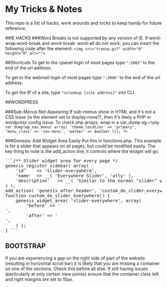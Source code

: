 # My Tricks & Notes

This repo is a list of hacks, work arounds and tricks to keep handy for future reference.

##IE HACKS
###Word Breaks
<wbr> is not supported by any version of IE. If word-wrap:word-break and word-break: word-all do not work, you can insert the following code after the element:
`<img src="transp.gif" width="0" height="0" alt="">`

##Shortcuts
To get to the cpanel login of most pages type `":2082"` to the end of the url address.

To get to the webmail login of most pages type `":2096"` to the end of the url address.

To get the IP of a site, type `"nslookup [site address]"` into CLI.




##WORDPRESS

###Sub-Menus Not Appearing
If sub-menus show in HTML and it's not a CSS issue (is the element set to display:none?), then it's likely a PHP or wordpress config issue.
To check php arrays, wrap in a var_dump eg
```<?php var_dump(wp_nav_menu( array( 'theme_location' => 'primary', 'menu_class' => 'nav-menu', 'walker' => $walker ))); ?>```


###Genesis: Add Widget Area Easily
Put this in functions.php. This example is for a slider that appears on all pages, but could be modified easily. The key thing to note is the add_action line, it controls where the widget will go.
<pre>```/** Slider widget area for every page */
genesis_register_sidebar( array(
	'id'	=> 'slider-everywhere',
	'name'	=> __( 'Everywhere Slider', 'ally' ),
	'description'	=> __( 'Similar to the normal "slider" widget, but appears everywhere, not just the homepage.', 'ally' ),
) ); 
add_action( 'genesis_after_header', 'custom_do_slider_everywhere', 10 );
function custom_do_slider_everywhere() {
	genesis_widget_area( 'slider-everywhere', array(
		'before' => '<div id="slider-wrap"><div class="slider-inner">',
		'after' => '</div></div>',
	) );
} ```</pre>

## BOOTSTRAP
If you are experiencing a gap on the right side of part of the website (resulting in horizontal scroll bar) it is likely that you are missing a container on one of the sections. Check this before all else. If still having issues (particularly at only certain view points) ensure that the container class left and right margins are set to 15px.

